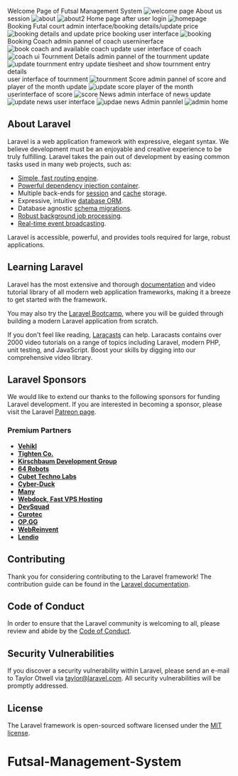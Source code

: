 Welcome Page of Futsal Management System
![welcome page](https://user-images.githubusercontent.com/91000837/231097075-d4b9c345-1099-43c3-a736-cfdca4b4aa9f.PNG)
About us session
![about](https://user-images.githubusercontent.com/91000837/231095852-f128d395-2b43-4691-bdef-1696338dfbd4.PNG)
![about2](https://user-images.githubusercontent.com/91000837/231095871-aa02099e-8a0c-4f89-9434-33893c6b02d6.PNG)
Home page after user login
![homepage](https://user-images.githubusercontent.com/91000837/231097969-95b58fe7-dc1f-45c7-8490-894fbebdea29.PNG)
Booking Futal court
admin interface/booking details/update price
![booking details and update price](https://user-images.githubusercontent.com/91000837/231098326-6295eed9-a50d-4613-abf8-3ce0d20f6819.PNG)
booking user interface
![booking](https://user-images.githubusercontent.com/91000837/231095966-3d7626dc-3eaf-4622-a5a4-a73df7f5e956.PNG)
Booking Coach
admin pannel of coach userninerface
![book coach and available coach update](https://user-images.githubusercontent.com/91000837/231098324-dd180923-316e-445a-816e-38f386aba350.PNG)
user interface of coach 
![coach ui](https://user-images.githubusercontent.com/91000837/231096020-b4a0f722-0148-4a99-a4d8-3c99e476da14.PNG)
Tournment Details
admin pannel of the tournment update
![update tournment entry update tiesheet and show tournment entry details](https://user-images.githubusercontent.com/91000837/231098343-09d5ef2a-4a36-4634-8c46-3f63bb02722f.PNG)
user interface of tournment
![tournment](https://user-images.githubusercontent.com/91000837/231096852-eedf96bd-0e70-47ae-9bc1-d5d5a7397753.PNG)
Score
admin pannel of score and player of the month update
![update score player of the month](https://user-images.githubusercontent.com/91000837/231098337-25b7eaf3-91c9-43c9-aa3a-b45b2cc0c490.PNG)
userinterface of score
![score](https://user-images.githubusercontent.com/91000837/231096184-0495559e-948f-46cb-b54d-6df4fe3520aa.PNG)
News
admin interface of news update
![update news](https://user-images.githubusercontent.com/91000837/231098330-1cbe6e04-91eb-47fd-8903-f515fad26ebe.PNG)
user interface
![updae news](https://user-images.githubusercontent.com/91000837/231096086-25ac3a13-da32-44b4-80a1-73a7f3273642.PNG)
Admin pannlel
![admin home](https://user-images.githubusercontent.com/91000837/231098314-8f1145ce-fdfa-4a85-a68f-5dc45ade56d3.PNG)

## About Laravel

Laravel is a web application framework with expressive, elegant syntax. We believe development must be an enjoyable and creative experience to be truly fulfilling. Laravel takes the pain out of development by easing common tasks used in many web projects, such as:

- [Simple, fast routing engine](https://laravel.com/docs/routing).
- [Powerful dependency injection container](https://laravel.com/docs/container).
- Multiple back-ends for [session](https://laravel.com/docs/session) and [cache](https://laravel.com/docs/cache) storage.
- Expressive, intuitive [database ORM](https://laravel.com/docs/eloquent).
- Database agnostic [schema migrations](https://laravel.com/docs/migrations).
- [Robust background job processing](https://laravel.com/docs/queues).
- [Real-time event broadcasting](https://laravel.com/docs/broadcasting).

Laravel is accessible, powerful, and provides tools required for large, robust applications.

## Learning Laravel

Laravel has the most extensive and thorough [documentation](https://laravel.com/docs) and video tutorial library of all modern web application frameworks, making it a breeze to get started with the framework.

You may also try the [Laravel Bootcamp](https://bootcamp.laravel.com), where you will be guided through building a modern Laravel application from scratch.

If you don't feel like reading, [Laracasts](https://laracasts.com) can help. Laracasts contains over 2000 video tutorials on a range of topics including Laravel, modern PHP, unit testing, and JavaScript. Boost your skills by digging into our comprehensive video library.

## Laravel Sponsors

We would like to extend our thanks to the following sponsors for funding Laravel development. If you are interested in becoming a sponsor, please visit the Laravel [Patreon page](https://patreon.com/taylorotwell).

### Premium Partners

- **[Vehikl](https://vehikl.com/)**
- **[Tighten Co.](https://tighten.co)**
- **[Kirschbaum Development Group](https://kirschbaumdevelopment.com)**
- **[64 Robots](https://64robots.com)**
- **[Cubet Techno Labs](https://cubettech.com)**
- **[Cyber-Duck](https://cyber-duck.co.uk)**
- **[Many](https://www.many.co.uk)**
- **[Webdock, Fast VPS Hosting](https://www.webdock.io/en)**
- **[DevSquad](https://devsquad.com)**
- **[Curotec](https://www.curotec.com/services/technologies/laravel/)**
- **[OP.GG](https://op.gg)**
- **[WebReinvent](https://webreinvent.com/?utm_source=laravel&utm_medium=github&utm_campaign=patreon-sponsors)**
- **[Lendio](https://lendio.com)**

## Contributing

Thank you for considering contributing to the Laravel framework! The contribution guide can be found in the [Laravel documentation](https://laravel.com/docs/contributions).

## Code of Conduct

In order to ensure that the Laravel community is welcoming to all, please review and abide by the [Code of Conduct](https://laravel.com/docs/contributions#code-of-conduct).

## Security Vulnerabilities

If you discover a security vulnerability within Laravel, please send an e-mail to Taylor Otwell via [taylor@laravel.com](mailto:taylor@laravel.com). All security vulnerabilities will be promptly addressed.

## License

The Laravel framework is open-sourced software licensed under the [MIT license](https://opensource.org/licenses/MIT).
# Futsal-Management-System
